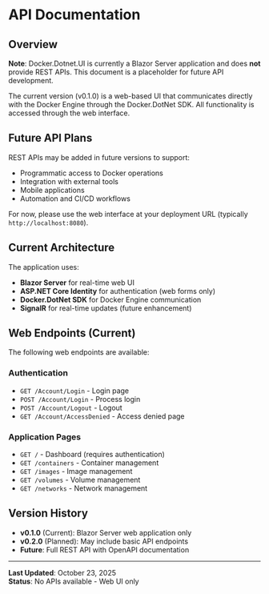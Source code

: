 # API Documentation

## Overview

**Note**: Docker.Dotnet.UI is currently a Blazor Server application and does **not** provide REST APIs. This document is a placeholder for future API development.

The current version (v0.1.0) is a web-based UI that communicates directly with the Docker Engine through the Docker.DotNet SDK. All functionality is accessed through the web interface.

## Future API Plans

REST APIs may be added in future versions to support:
- Programmatic access to Docker operations
- Integration with external tools
- Mobile applications
- Automation and CI/CD workflows

For now, please use the web interface at your deployment URL (typically `http://localhost:8080`).

## Current Architecture

The application uses:
- **Blazor Server** for real-time web UI
- **ASP.NET Core Identity** for authentication (web forms only)
- **Docker.DotNet SDK** for Docker Engine communication
- **SignalR** for real-time updates (future enhancement)

## Web Endpoints (Current)

The following web endpoints are available:

### Authentication
- `GET /Account/Login` - Login page
- `POST /Account/Login` - Process login
- `POST /Account/Logout` - Logout
- `GET /Account/AccessDenied` - Access denied page

### Application Pages
- `GET /` - Dashboard (requires authentication)
- `GET /containers` - Container management
- `GET /images` - Image management  
- `GET /volumes` - Volume management
- `GET /networks` - Network management

## Version History

- **v0.1.0** (Current): Blazor Server web application only
- **v0.2.0** (Planned): May include basic API endpoints
- **Future**: Full REST API with OpenAPI documentation

---

**Last Updated**: October 23, 2025  
**Status**: No APIs available - Web UI only